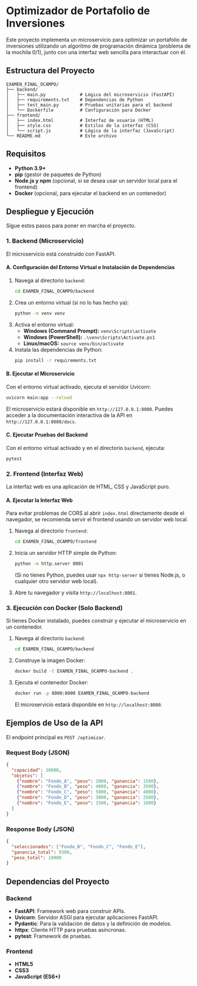 # Optimizador de Portafolio de Inversiones

Este proyecto implementa un microservicio para optimizar un portafolio de inversiones utilizando un algoritmo de programación dinámica (problema de la mochila 0/1), junto con una interfaz web sencilla para interactuar con él.

## Estructura del Proyecto

```
EXAMEN_FINAL_OCAMPO/
├── backend/
│   ├── main.py             # Lógica del microservicio (FastAPI)
│   ├── requirements.txt    # Dependencias de Python
│   ├── test_main.py        # Pruebas unitarias para el backend
│   └── Dockerfile          # Configuración para Docker
├── frontend/
│   ├── index.html          # Interfaz de usuario (HTML)
│   ├── style.css           # Estilos de la interfaz (CSS)
│   └── script.js           # Lógica de la interfaz (JavaScript)
└── README.md               # Este archivo
```

## Requisitos

*   **Python 3.9+**
*   **pip** (gestor de paquetes de Python)
*   **Node.js y npm** (opcional, si se desea usar un servidor local para el frontend)
*   **Docker** (opcional, para ejecutar el backend en un contenedor)

## Despliegue y Ejecución

Sigue estos pasos para poner en marcha el proyecto.

### 1. Backend (Microservicio)

El microservicio está construido con FastAPI.

#### A. Configuración del Entorno Virtual e Instalación de Dependencias

1.  Navega al directorio `backend`:
    ```bash
    cd EXAMEN_FINAL_OCAMPO/backend
    ```
2.  Crea un entorno virtual (si no lo has hecho ya):
    ```bash
    python -m venv venv
    ```
3.  Activa el entorno virtual:
    *   **Windows (Command Prompt):** `venv\Scripts\activate`
    *   **Windows (PowerShell):** `.\venv\Scripts\Activate.ps1`
    *   **Linux/macOS:** `source venv/bin/activate`
4.  Instala las dependencias de Python:
    ```bash
    pip install -r requirements.txt
    ```

#### B. Ejecutar el Microservicio

Con el entorno virtual activado, ejecuta el servidor Uvicorn:

```bash
uvicorn main:app --reload
```

El microservicio estará disponible en `http://127.0.0.1:8000`. Puedes acceder a la documentación interactiva de la API en `http://127.0.0.1:8000/docs`.

#### C. Ejecutar Pruebas del Backend

Con el entorno virtual activado y en el directorio `backend`, ejecuta:

```bash
pytest
```

### 2. Frontend (Interfaz Web)

La interfaz web es una aplicación de HTML, CSS y JavaScript puro.

#### A. Ejecutar la Interfaz Web

Para evitar problemas de CORS al abrir `index.html` directamente desde el navegador, se recomienda servir el frontend usando un servidor web local.

1.  Navega al directorio `frontend`:
    ```bash
    cd EXAMEN_FINAL_OCAMPO/frontend
    ```
2.  Inicia un servidor HTTP simple de Python:
    ```bash
    python -m http.server 8001
    ```
    (Si no tienes Python, puedes usar `npx http-server` si tienes Node.js, o cualquier otro servidor web local).

3.  Abre tu navegador y visita `http://localhost:8001`.

### 3. Ejecución con Docker (Solo Backend)

Si tienes Docker instalado, puedes construir y ejecutar el microservicio en un contenedor.

1.  Navega al directorio `backend`:
    ```bash
    cd EXAMEN_FINAL_OCAMPO/backend
    ```
2.  Construye la imagen Docker:
    ```bash
    docker build -t EXAMEN_FINAL_OCAMPO-backend .
    ```
3.  Ejecuta el contenedor Docker:
    ```bash
    docker run -p 8000:8000 EXAMEN_FINAL_OCAMPO-backend
    ```
    El microservicio estará disponible en `http://localhost:8000`.

## Ejemplos de Uso de la API

El endpoint principal es `POST /optimizar`.

### Request Body (JSON)

```json
{
  "capacidad": 10000,
  "objetos": [
    {"nombre": "Fondo_A", "peso": 2000, "ganancia": 1500},
    {"nombre": "Fondo_B", "peso": 4000, "ganancia": 3500},
    {"nombre": "Fondo_C", "peso": 5000, "ganancia": 4000},
    {"nombre": "Fondo_D", "peso": 3000, "ganancia": 2500},
    {"nombre": "Fondo_E", "peso": 1500, "ganancia": 1800}
  ]
}
```

### Response Body (JSON)

```json
{
  "seleccionados": ["Fondo_B", "Fondo_C", "Fondo_E"],
  "ganancia_total": 9300,
  "peso_total": 10000
}
```

## Dependencias del Proyecto

### Backend

*   **FastAPI**: Framework web para construir APIs.
*   **Uvicorn**: Servidor ASGI para ejecutar aplicaciones FastAPI.
*   **Pydantic**: Para la validación de datos y la definición de modelos.
*   **httpx**: Cliente HTTP para pruebas asíncronas.
*   **pytest**: Framework de pruebas.

### Frontend

*   **HTML5**
*   **CSS3**
*   **JavaScript (ES6+)**
